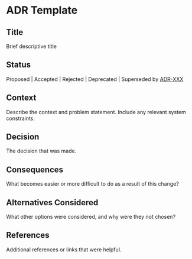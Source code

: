 # ADR Template

## Title
Brief descriptive title

## Status
Proposed | Accepted | Rejected | Deprecated | Superseded by [ADR-XXX](link)

## Context
Describe the context and problem statement. Include any relevant system constraints.

## Decision
The decision that was made.

## Consequences
What becomes easier or more difficult to do as a result of this change?

## Alternatives Considered
What other options were considered, and why were they not chosen?

## References
Additional references or links that were helpful.
